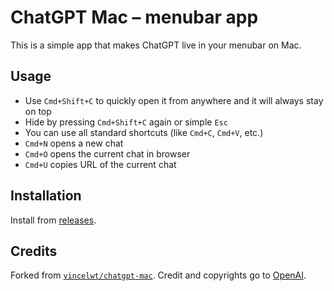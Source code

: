 # ChatGPT Mac – menubar app
This is a simple app that makes ChatGPT live in your menubar on Mac.

## Usage
- Use `Cmd+Shift+C` to quickly open it from anywhere and it will always stay on top
- Hide by pressing `Cmd+Shift+C` again or simple `Esc`
- You can use all standard shortcuts (like `Cmd+C`, `Cmd+V`, etc.)
- `Cmd+N` opens a new chat
- `Cmd+O` opens the current chat in browser
- `Cmd+U` copies URL of the current chat

## Installation
Install from [releases](https://github.com/one-data-cookie/chatgpt-mac/releases/).

## Credits
 Forked from [`vincelwt/chatgpt-mac`](https://github.com/vincelwt/chatgpt-mac).
 Credit and copyrights go to [OpenAI](https://openai.com/).
